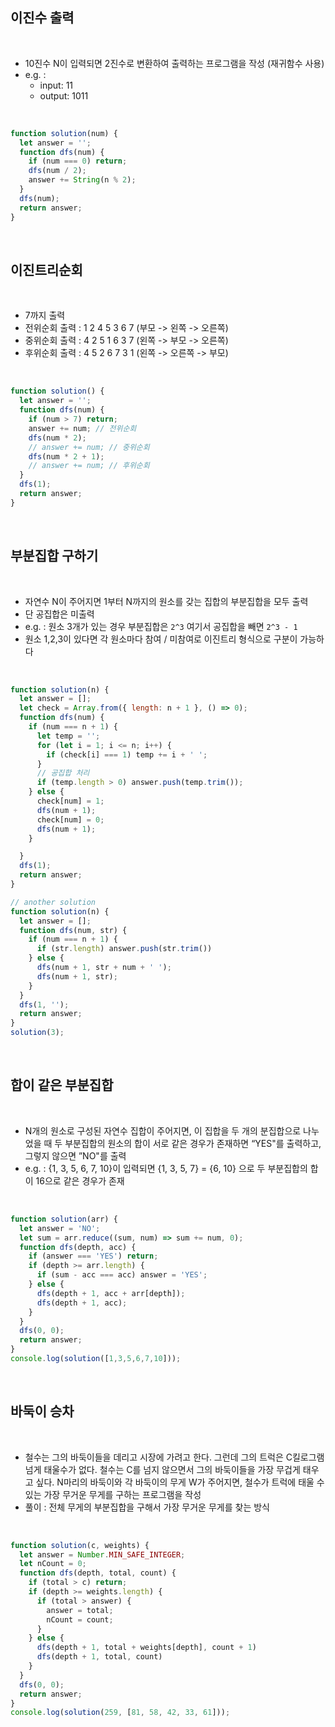 
## 이진수 출력

<br />

- 10진수 N이 입력되면 2진수로 변환하여 출력하는 프로그램을 작성 (재귀함수 사용)
- e.g. :
  - input: 11
  - output: 1011

<br />

``` js
function solution(num) {
  let answer = '';
  function dfs(num) {
    if (num === 0) return;
    dfs(num / 2);
    answer += String(n % 2);
  }
  dfs(num);
  return answer;
}
```

<br />

## 이진트리순회

<br />

- 7까지 출력
- 전위순회 출력 : 1 2 4 5 3 6 7 (부모 -> 왼쪽 -> 오른쪽)
- 중위순회 출력 : 4 2 5 1 6 3 7 (왼쪽 -> 부모 -> 오른쪽)
- 후위순회 출력 : 4 5 2 6 7 3 1 (왼쪽 -> 오른쪽 -> 부모)

<br />

``` js
function solution() {
  let answer = '';
  function dfs(num) {
    if (num > 7) return;
    answer += num; // 전위순회
    dfs(num * 2);
    // answer += num; // 중위순회
    dfs(num * 2 + 1);
    // answer += num; // 후위순회
  }
  dfs(1);
  return answer;
}
```

<br />

## 부분집합 구하기

<br />

- 자연수 N이 주어지면 1부터 N까지의 원소를 갖는 집합의 부분집합을 모두 출력
- 단 공집합은 미출력
- e.g. : 원소 3개가 있는 경우 부분집합은 `2^3` 여기서 공집합을 빼면 `2^3 - 1`
- 원소 1,2,3이 있다면 각 원소마다 참여 / 미참여로 이진트리 형식으로 구분이 가능하다

<br />

``` js
function solution(n) {
  let answer = [];
  let check = Array.from({ length: n + 1 }, () => 0);
  function dfs(num) {
    if (num === n + 1) {
      let temp = '';
      for (let i = 1; i <= n; i++) {
        if (check[i] === 1) temp += i + ' ';
      }
      // 공집합 처리
      if (temp.length > 0) answer.push(temp.trim());
    } else {
      check[num] = 1;
      dfs(num + 1);
      check[num] = 0;
      dfs(num + 1);
    }

  }
  dfs(1);
  return answer;
}
```

``` js
// another solution
function solution(n) {
  let answer = [];
  function dfs(num, str) {
    if (num === n + 1) {
      if (str.length) answer.push(str.trim())
    } else {
      dfs(num + 1, str + num + ' ');
      dfs(num + 1, str);
    }
  }
  dfs(1, '');
  return answer;
}
solution(3);
```

<br />

## 합이 같은 부분집합

<br />

- N개의 원소로 구성된 자연수 집합이 주어지면, 이 집합을 두 개의 분집합으로 나누었을 때 두 부분집합의 원소의 합이 서로 같은 경우가 존재하면 “YES"를 출력하고, 그렇지 않으면 ”NO"를 출력
- e.g. : {1, 3, 5, 6, 7, 10}이 입력되면 {1, 3, 5, 7} = {6, 10} 으로 두 부분집합의 합이 16으로 같은 경우가 존재

<br />

``` js
function solution(arr) {
  let answer = 'NO';
  let sum = arr.reduce((sum, num) => sum += num, 0);
  function dfs(depth, acc) {
    if (answer === 'YES') return;
    if (depth >= arr.length) {
      if (sum - acc === acc) answer = 'YES';
    } else {
      dfs(depth + 1, acc + arr[depth]);
      dfs(depth + 1, acc);
    }
  }
  dfs(0, 0);
  return answer;
}
console.log(solution([1,3,5,6,7,10]));
```

<br />

## 바둑이 승차

<br />

- 철수는 그의 바둑이들을 데리고 시장에 가려고 한다. 그런데 그의 트럭은 C킬로그램 넘게 태울수가 없다. 철수는 C를 넘지 않으면서 그의 바둑이들을 가장 무겁게 태우고 싶다. N마리의 바둑이와 각 바둑이의 무게 W가 주어지면, 철수가 트럭에 태울 수 있는 가장 무거운 무게를 구하는 프로그램을 작성
- 풀이 : 전체 무게의 부분집합을 구해서 가장 무거운 무게를 찾는 방식

<br />

``` js
function solution(c, weights) {
  let answer = Number.MIN_SAFE_INTEGER;
  let nCount = 0;
  function dfs(depth, total, count) {
    if (total > c) return;
    if (depth >= weights.length) {
      if (total > answer) {
        answer = total;
        nCount = count;
      }
    } else {
      dfs(depth + 1, total + weights[depth], count + 1)
      dfs(depth + 1, total, count)
    }
  }
  dfs(0, 0);
  return answer;
}
console.log(solution(259, [81, 58, 42, 33, 61]));
```
